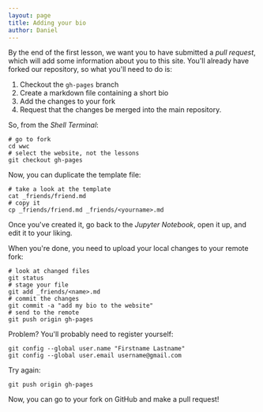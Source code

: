 ```yaml
---
layout: page
title: Adding your bio
author: Daniel
---
```


By the end of the first lesson, we want you to have submitted a *pull request*, which will add some information about you to this site. You'll already have forked our repository, so what you'll need to do is:

1. Checkout the `gh-pages` branch
2. Create a markdown file containing a short bio
3. Add the changes to your fork
4. Request that the changes be merged into the main repository.

So, from the *Shell Terminal*:

```shell
# go to fork
cd wwc
# select the website, not the lessons
git checkout gh-pages
```

Now, you can duplicate the template file:

```shell
# take a look at the template
cat _friends/friend.md
# copy it 
cp _friends/friend.md _friends/<yourname>.md
```

Once you've created it, go back to the *Jupyter Notebook*, open it up, and edit it to your liking.

When you're done, you need to upload your local changes to your remote fork:

```shell
# look at changed files
git status
# stage your file
git add _friends/<name>.md
# commit the changes
git commit -a "add my bio to the website"
# send to the remote
git push origin gh-pages
```

Problem? You'll probably need to register yourself:

```shell
git config --global user.name "Firstname Lastname"
git config --global user.email username@gmail.com
```

Try again:

```shell
git push origin gh-pages
```

Now, you can go to your fork on GitHub and make a pull request!